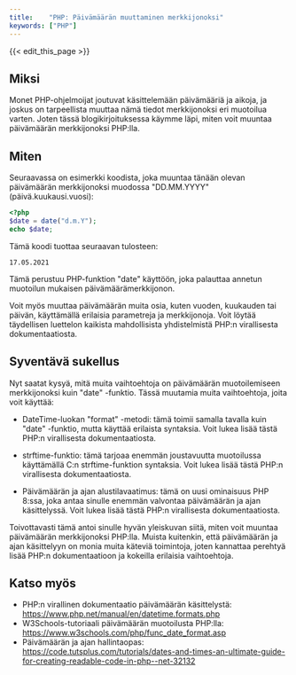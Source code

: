 ```yaml
---
title:    "PHP: Päivämäärän muuttaminen merkkijonoksi"
keywords: ["PHP"]
---
```


{{< edit_this_page >}}

## Miksi

Monet PHP-ohjelmoijat joutuvat käsittelemään päivämääriä ja aikoja, ja joskus on tarpeellista muuttaa nämä tiedot merkkijonoksi eri muotoilua varten. Joten tässä blogikirjoituksessa käymme läpi, miten voit muuntaa päivämäärän merkkijonoksi PHP:lla.

## Miten

Seuraavassa on esimerkki koodista, joka muuntaa tänään olevan päivämäärän merkkijonoksi muodossa "DD.MM.YYYY" (päivä.kuukausi.vuosi):

```PHP
<?php
$date = date("d.m.Y");
echo $date;
```

Tämä koodi tuottaa seuraavan tulosteen:

```
17.05.2021
```

Tämä perustuu PHP-funktion "date" käyttöön, joka palauttaa annetun muotoilun mukaisen päivämäärämerkkijonon.

Voit myös muuttaa päivämäärän muita osia, kuten vuoden, kuukauden tai päivän, käyttämällä erilaisia parametreja ja merkkijonoja. Voit löytää täydellisen luettelon kaikista mahdollisista yhdistelmistä PHP:n virallisesta dokumentaatiosta.

## Syventävä sukellus

Nyt saatat kysyä, mitä muita vaihtoehtoja on päivämäärän muotoilemiseen merkkijonoksi kuin "date" -funktio. Tässä muutamia muita vaihtoehtoja, joita voit käyttää:

- DateTime-luokan "format" -metodi: tämä toimii samalla tavalla kuin "date" -funktio, mutta käyttää erilaista syntaksia. Voit lukea lisää tästä PHP:n virallisesta dokumentaatiosta.

- strftime-funktio: tämä tarjoaa enemmän joustavuutta muotoilussa käyttämällä C:n strftime-funktion syntaksia. Voit lukea lisää tästä PHP:n virallisesta dokumentaatiosta.

- Päivämäärän ja ajan alustilavaatimus: tämä on uusi ominaisuus PHP 8:ssa, joka antaa sinulle enemmän valvontaa päivämäärän ja ajan käsittelyssä. Voit lukea lisää tästä PHP:n virallisesta dokumentaatiosta.

Toivottavasti tämä antoi sinulle hyvän yleiskuvan siitä, miten voit muuntaa päivämäärän merkkijonoksi PHP:lla. Muista kuitenkin, että päivämäärän ja ajan käsittelyyn on monia muita käteviä toimintoja, joten kannattaa perehtyä lisää PHP:n dokumentaatioon ja kokeilla erilaisia vaihtoehtoja.

## Katso myös

- PHP:n virallinen dokumentaatio päivämäärän käsittelystä: https://www.php.net/manual/en/datetime.formats.php
- W3Schools-tutoriaali päivämäärän muotoilusta PHP:lla: https://www.w3schools.com/php/func_date_format.asp
- Päivämäärän ja ajan hallintaopas: https://code.tutsplus.com/tutorials/dates-and-times-an-ultimate-guide-for-creating-readable-code-in-php--net-32132